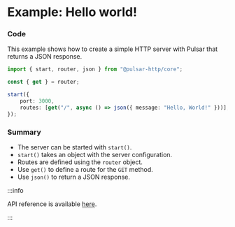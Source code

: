 # Example: Hello world!

### Code 

This example shows how to create a simple HTTP server with Pulsar that returns a JSON response.

```typescript title="index.ts"
import { start, router, json } from "@pulsar-http/core";

const { get } = router;

start({
    port: 3000,
    routes: [get("/", async () => json({ message: "Hello, World!" }))],
});
```

### Summary

- The server can be started with `start()`.
- `start()` takes an object with the server configuration.
- Routes are defined using the `router` object.
- Use `get()` to define a route for the `GET` method.
- Use `json()` to return a JSON response.

:::info

API reference is available [here](https://pulsar-http.github.io/docs/api/index.html).

:::
